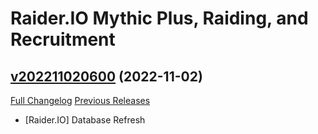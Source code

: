 # Raider.IO Mythic Plus, Raiding, and Recruitment

## [v202211020600](https://github.com/RaiderIO/raiderio-addon/tree/v202211020600) (2022-11-02)
[Full Changelog](https://github.com/RaiderIO/raiderio-addon/compare/v202211010600...v202211020600) [Previous Releases](https://github.com/RaiderIO/raiderio-addon/releases)

- [Raider.IO] Database Refresh  
